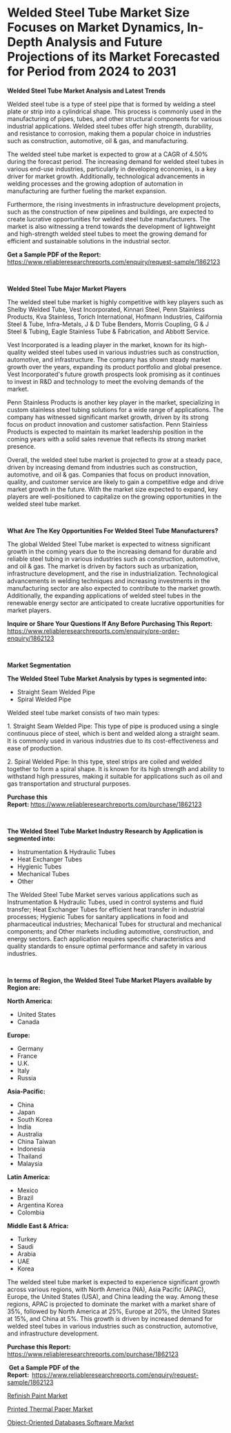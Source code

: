 <p><h1>Welded Steel Tube Market Size Focuses on Market Dynamics, In-Depth Analysis and Future Projections of its Market Forecasted for Period from 2024 to 2031</h1></p><p><strong>Welded Steel Tube Market Analysis and Latest Trends</strong></p>
<p><p>Welded steel tube is a type of steel pipe that is formed by welding a steel plate or strip into a cylindrical shape. This process is commonly used in the manufacturing of pipes, tubes, and other structural components for various industrial applications. Welded steel tubes offer high strength, durability, and resistance to corrosion, making them a popular choice in industries such as construction, automotive, oil & gas, and manufacturing.</p><p>The welded steel tube market is expected to grow at a CAGR of 4.50% during the forecast period. The increasing demand for welded steel tubes in various end-use industries, particularly in developing economies, is a key driver for market growth. Additionally, technological advancements in welding processes and the growing adoption of automation in manufacturing are further fueling the market expansion.</p><p>Furthermore, the rising investments in infrastructure development projects, such as the construction of new pipelines and buildings, are expected to create lucrative opportunities for welded steel tube manufacturers. The market is also witnessing a trend towards the development of lightweight and high-strength welded steel tubes to meet the growing demand for efficient and sustainable solutions in the industrial sector.</p></p>
<p><strong>Get a Sample PDF of the Report:&nbsp;</strong> <a href="https://www.reliableresearchreports.com/enquiry/request-sample/1862123">https://www.reliableresearchreports.com/enquiry/request-sample/1862123</a></p>
<p>&nbsp;</p>
<p><strong>Welded Steel Tube Major Market Players</strong></p>
<p><p>The welded steel tube market is highly competitive with key players such as Shelby Welded Tube, Vest Incorporated, Kinnari Steel, Penn Stainless Products, Kva Stainless, Torich International, Hofmann Industries, California Steel & Tube, Infra-Metals, J & D Tube Benders, Morris Coupling, G & J Steel & Tubing, Eagle Stainless Tube & Fabrication, and Abbott Service.</p><p>Vest Incorporated is a leading player in the market, known for its high-quality welded steel tubes used in various industries such as construction, automotive, and infrastructure. The company has shown steady market growth over the years, expanding its product portfolio and global presence. Vest Incorporated's future growth prospects look promising as it continues to invest in R&D and technology to meet the evolving demands of the market.</p><p>Penn Stainless Products is another key player in the market, specializing in custom stainless steel tubing solutions for a wide range of applications. The company has witnessed significant market growth, driven by its strong focus on product innovation and customer satisfaction. Penn Stainless Products is expected to maintain its market leadership position in the coming years with a solid sales revenue that reflects its strong market presence.</p><p>Overall, the welded steel tube market is projected to grow at a steady pace, driven by increasing demand from industries such as construction, automotive, and oil & gas. Companies that focus on product innovation, quality, and customer service are likely to gain a competitive edge and drive market growth in the future. With the market size expected to expand, key players are well-positioned to capitalize on the growing opportunities in the welded steel tube market.</p></p>
<p>&nbsp;</p>
<p><strong>What Are The Key Opportunities For Welded Steel Tube Manufacturers?</strong></p>
<p><p>The global Welded Steel Tube market is expected to witness significant growth in the coming years due to the increasing demand for durable and reliable steel tubing in various industries such as construction, automotive, and oil & gas. The market is driven by factors such as urbanization, infrastructure development, and the rise in industrialization. Technological advancements in welding techniques and increasing investments in the manufacturing sector are also expected to contribute to the market growth. Additionally, the expanding applications of welded steel tubes in the renewable energy sector are anticipated to create lucrative opportunities for market players.</p></p>
<p><strong>Inquire or Share Your Questions If Any Before Purchasing This Report:</strong> <a href="https://www.reliableresearchreports.com/enquiry/pre-order-enquiry/1862123">https://www.reliableresearchreports.com/enquiry/pre-order-enquiry/1862123</a></p>
<p>&nbsp;</p>
<p><strong>Market Segmentation</strong></p>
<p><strong>The Welded Steel Tube Market Analysis by types is segmented into:</strong></p>
<p><ul><li>Straight Seam Welded Pipe</li><li>Spiral Welded Pipe</li></ul></p>
<p><p>Welded steel tube market consists of two main types: </p><p>1. Straight Seam Welded Pipe: This type of pipe is produced using a single continuous piece of steel, which is bent and welded along a straight seam. It is commonly used in various industries due to its cost-effectiveness and ease of production.</p><p>2. Spiral Welded Pipe: In this type, steel strips are coiled and welded together to form a spiral shape. It is known for its high strength and ability to withstand high pressures, making it suitable for applications such as oil and gas transportation and structural purposes.</p></p>
<p><strong>Purchase this Report:&nbsp;</strong><a href="https://www.reliableresearchreports.com/purchase/1862123">https://www.reliableresearchreports.com/purchase/1862123</a></p>
<p>&nbsp;</p>
<p><strong>The Welded Steel Tube Market Industry Research by Application is segmented into:</strong></p>
<p><ul><li>Instrumentation & Hydraulic Tubes</li><li>Heat Exchanger Tubes</li><li>Hygienic Tubes</li><li>Mechanical Tubes</li><li>Other</li></ul></p>
<p><p>The Welded Steel Tube Market serves various applications such as Instrumentation & Hydraulic Tubes, used in control systems and fluid transfer; Heat Exchanger Tubes for efficient heat transfer in industrial processes; Hygienic Tubes for sanitary applications in food and pharmaceutical industries; Mechanical Tubes for structural and mechanical components; and Other markets including automotive, construction, and energy sectors. Each application requires specific characteristics and quality standards to ensure optimal performance and safety in various industries.</p></p>
<p>&nbsp;</p>
<p><strong>In terms of Region, the Welded Steel Tube Market Players available by Region are:</strong></p>
<p>
    <p> <strong> North America: </strong>
        <ul>
            <li>United States</li>
            <li>Canada</li>
        </ul>
        </p> 
    <p> <strong> Europe: </strong>
        <ul>
            <li>Germany</li>
            <li>France</li>
            <li>U.K.</li>
            <li>Italy</li>
            <li>Russia</li>
        </ul>
        </p> 
    <p> <strong> Asia-Pacific: </strong>
        <ul>
            <li>China</li>
            <li>Japan</li>
            <li>South Korea</li>
            <li>India</li>
            <li>Australia</li>
            <li>China Taiwan</li>
            <li>Indonesia</li>
            <li>Thailand</li>
            <li>Malaysia</li>
        </ul>
        </p> 
    <p> <strong> Latin America: </strong>
        <ul>
            <li>Mexico</li>
            <li>Brazil</li>
            <li>Argentina Korea</li>
            <li>Colombia</li>
        </ul>
        </p> 
    <p> <strong> Middle East & Africa: </strong>
        <ul>
            <li>Turkey</li>
            <li>Saudi</li>
            <li>Arabia</li>
            <li>UAE</li>
            <li>Korea</li>
        </ul>
    </p>
    </p>
<p><p>The welded steel tube market is expected to experience significant growth across various regions, with North America (NA), Asia Pacific (APAC), Europe, the United States (USA), and China leading the way. Among these regions, APAC is projected to dominate the market with a market share of 35%, followed by North America at 25%, Europe at 20%, the United States at 15%, and China at 5%. This growth is driven by increased demand for welded steel tubes in various industries such as construction, automotive, and infrastructure development.</p></p>
<p><strong>Purchase this Report: </strong><a href="https://www.reliableresearchreports.com/purchase/1862123">https://www.reliableresearchreports.com/purchase/1862123</a></p>
<p>&nbsp;<strong>Get a Sample PDF of the Report:&nbsp;&nbsp;</strong><a href="https://www.reliableresearchreports.com/enquiry/request-sample/1862123">https://www.reliableresearchreports.com/enquiry/request-sample/1862123</a></p>
<p><strong></strong></p>
<p><p><a href="https://github.com/pgtimber/Market-Research-Report-List-1/blob/main/refinish-paint-market.md">Refinish Paint Market</a></p><p><a href="https://github.com/lataunyatinikmelvin59ilbd0dv/Market-Research-Report-List-1/blob/main/printed-thermal-paper-market.md">Printed Thermal Paper Market</a></p><p><a href="https://view.publitas.com/reportprime-1/object-oriented-databases-software-market-provides-a-comprehensive-analysis-including-a-macro-overview-of-the-market-as-well-as-micro-details-such-as-market-size-and-competitive-landscape/">Object-Oriented Databases Software Market</a></p></p>